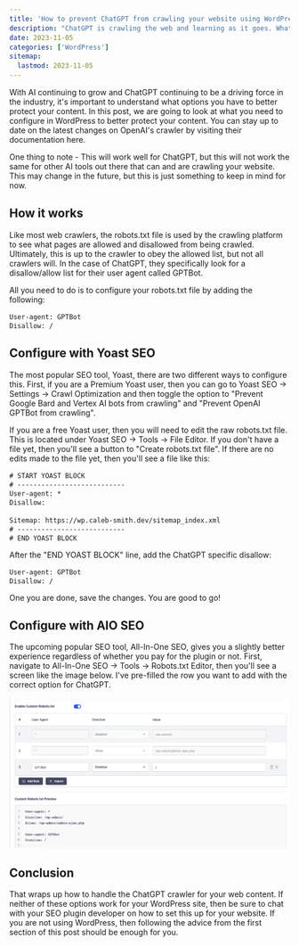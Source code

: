 ```yaml
---
title: 'How to prevent ChatGPT from crawling your website using WordPress'
description: "ChatGPT is crawling the web and learning as it goes. What can you do to keep your content out of the training models?"
date: 2023-11-05
categories: ['WordPress']
sitemap:
  lastmod: 2023-11-05
---
```


With AI continuing to grow and ChatGPT continuing to be a driving force in the industry, it's important to understand what options you have to better protect your content. In this post, we are going to look at what you need to configure in WordPress to better protect your content. You can stay up to date on the latest changes on OpenAI's crawler by visiting their documentation here.

One thing to note - This will work well for ChatGPT, but this will not work the same for other AI tools out there that can and are crawling your website. This may change in the future, but this is just something to keep in mind for now.

## How it works

Like most web crawlers, the robots.txt file is used by the crawling platform to see what pages are allowed and disallowed from being crawled. Ultimately, this is up to the crawler to obey the allowed list, but not all crawlers will. In the case of ChatGPT, they specifically look for a disallow/allow list for their user agent called GPTBot.

All you need to do is to configure your robots.txt file by adding the following:

``` [robots.txt]
User-agent: GPTBot
Disallow: /
```

## Configure with Yoast SEO

The most popular SEO tool, Yoast, there are two different ways to configure this. First, if you are a Premium Yoast user, then you can go to Yoast SEO -> Settings -> Crawl Optimization and then toggle the option to "Prevent Google Bard and Vertex AI bots from crawling" and "Prevent OpenAI GPTBot from crawling". 

If you are a free Yoast user, then you will need to edit the raw robots.txt file. This is located under Yoast SEO -> Tools -> File Editor. If you don't have a file yet, then you'll see a button to "Create robots.txt file".  If there are no edits made to the file yet, then you'll see a file like this:

``` [robots.txt]
# START YOAST BLOCK
# ---------------------------
User-agent: *
Disallow:

Sitemap: https://wp.caleb-smith.dev/sitemap_index.xml
# ---------------------------
# END YOAST BLOCK
````

After the "END YOAST BLOCK" line, add the ChatGPT specific disallow:

``` [robots.txt]
User-agent: GPTBot
Disallow: /
```

One you are done, save the changes. You are good to go!

## Configure with AIO SEO

The upcoming popular SEO tool, All-In-One SEO, gives you a slightly better experience regardless of whether you pay for the plugin or not. First, navigate to All-In-One SEO -> Tools -> Robots.txt Editor, then you'll see a screen like the image below. I've pre-filled the row you want to add with the correct option for ChatGPT.

![Visual reference in the AIOSEO Plugin](media/aioseo-demo.png)

## Conclusion

That wraps up how to handle the ChatGPT crawler for your web content. If neither of these options work for your WordPress site, then be sure to chat with your SEO plugin developer on how to set this up for your website. If you are not using WordPress, then following the advice from the first section of this post should be enough for you.